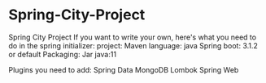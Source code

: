 # Spring-City-Project
Spring City Project
If you want to write your own, here's what you need to do in the spring initializer:
project: Maven
language: java
Spring boot: 3.1.2 or default
Packaging: Jar
java:11

Plugins you need to add:
Spring Data MongoDB
Lombok
Spring Web


